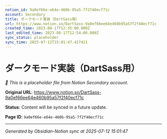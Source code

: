 ```yaml
---
notion_id: 9a0ef66e-e64e-460b-95a5-7f2f40ecf71c
account: Secondary
title: ダークモード実装（DartSass用）
url: https://www.notion.so/DartSass-9a0ef66ee64e460b95a57f2f40ecf71c
created_time: 2023-08-17T12:35:00.000Z
last_edited_time: 2023-08-17T12:54:00.000Z
sync_status: placeholder
sync_time: 2025-07-12T15:01:47.427421
---
```


# ダークモード実装（DartSass用）

*🔄 This is a placeholder file from Notion Secondary account.*

**Original URL**: https://www.notion.so/DartSass-9a0ef66ee64e460b95a57f2f40ecf71c

**Status**: Content will be synced in a future update.

**Page ID**: `9a0ef66e-e64e-460b-95a5-7f2f40ecf71c`

---

*Generated by Obsidian-Notion sync at 2025-07-12 15:01:47*
